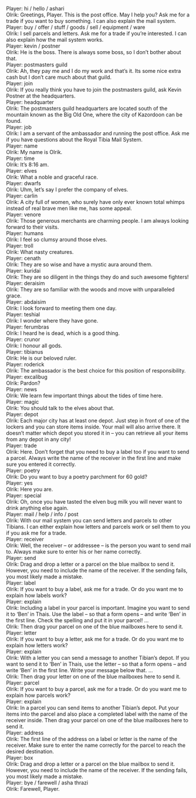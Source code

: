 Player: hi / hello / ashari  
Olrik: Greetings, Player. This is the post office. May I help you? Ask me for a trade if you want to buy something. I can also explain the mail system.  
Player: buy / offer / stuff / goods / sell / equipment / ware  
Olrik: I sell parcels and letters. Ask me for a trade if you’re interested. I can also explain how the mail system works.  
Player: kevin / postner  
Olrik: He is the boss. There is always some boss, so I don’t bother about that.  
Player: postmasters guild  
Olrik: Ah, they pay me and I do my work and that’s it. Its some nice extra cash but I don’t care much about that guild.  
Player: join  
Olrik: If you really think you have to join the postmasters guild, ask Kevin Postner at the headquarters.  
Player: headquarter  
Olrik: The postmasters guild headquarters are located south of the mountain known as the Big Old One, where the city of Kazordoon can be found.  
Player: job  
Olrik: I am a servant of the ambassador and running the post office. Ask me if you have questions about the Royal Tibia Mail System.  
Player: name  
Olrik: My name is Olrik.  
Player: time  
Olrik: It’s 8:16 am.  
Player: elves  
Olrik: What a noble and graceful race.  
Player: dwarfs  
Olrik: Uhm, let’s say I prefer the company of elves.  
Player: carlin  
Olrik: A city full of women, who surely have only ever known total whimps instead of real brave men like me, has some appeal.  
Player: venore  
Olrik: Those generous merchants are charming people. I am always looking forward to their visits.  
Player: humans  
Olrik: I feel so clumsy around those elves.  
Player: troll  
Olrik: What nasty creatures.  
Player: cenath  
Olrik: They are so wise and have a mystic aura around them.  
Player: kuridai  
Olrik: They are so diligent in the things they do and such awesome fighters!  
Player: deraisim  
Olrik: They are so familiar with the woods and move with unparalleled grace.  
Player: abdaisim  
Olrik: I look forward to meeting them one day.  
Player: teshial  
Olrik: I wonder where they have gone.  
Player: ferumbras  
Olrik: I heard he is dead, which is a good thing.  
Player: crunor  
Olrik: I honour all gods.  
Player: tibianus  
Olrik: He is our beloved ruler.  
Player: roderick  
Olrik: The ambassador is the best choice for this position of responsibility.  
Player: excalibug  
Olrik: Pardon?  
Player: news  
Olrik: We learn few important things about the tides of time here.  
Player: magic  
Olrik: You should talk to the elves about that.  
Player: depot  
Olrik: Each major city has at least one depot. Just step in front of one of the lockers and you can store items inside. Your mail will also arrive there. It doesn’t matter which depot you stored it in – you can retrieve all your items from any depot in any city!  
Player: trade  
Olrik: Here. Don’t forget that you need to buy a label too if you want to send a parcel. Always write the name of the receiver in the first line and make sure you entered it correctly.  
Player: poetry  
Olrik: Do you want to buy a poetry parchment for 60 gold?  
Player: yes  
Olrik: Here you are.  
Player: special  
Olrik: Oh, once you have tasted the elven bug milk you will never want to drink anything else again.  
Player: mail / help / info / post  
Olrik: With our mail system you can send letters and parcels to other Tibians. I can either explain how letters and parcels work or sell them to you if you ask me for a trade.  
Player: receiver  
Olrik: Well, the receiver – or addressee – is the person you want to send mail to. Always make sure to enter his or her name correctly.  
Player: send  
Olrik: Drag and drop a letter or a parcel on the blue mailbox to send it. However, you need to include the name of the receiver. If the sending fails, you most likely made a mistake.  
Player: label  
Olrik: If you want to buy a label, ask me for a trade. Or do you want me to explain how labels work?  
Player: explain  
Olrik: Including a label in your parcel is important. Imagine you want to send it to ‘Ben’ in Thais. Use the label – so that a form opens – and write ‘Ben’ in the first line. Check the spelling and put it in your parcel! …  
Olrik: Then drag your parcel on one of the blue mailboxes here to send it.  
Player: letter  
Olrik: If you want to buy a letter, ask me for a trade. Or do you want me to explain how letters work?  
Player: explain  
Olrik: With a letter you can send a message to another Tibian’s depot. If you want to send it to ‘Ben’ in Thais, use the letter – so that a form opens – and write ‘Ben’ in the first line. Write your message below that. …  
Olrik: Then drag your letter on one of the blue mailboxes here to send it.  
Player: parcel  
Olrik: If you want to buy a parcel, ask me for a trade. Or do you want me to explain how parcels work?  
Player: explain  
Olrik: In a parcel you can send items to another Tibian’s depot. Put your items into the parcel and also place a completed label with the name of the receiver inside. Then drag your parcel on one of the blue mailboxes here to send it.  
Player: address  
Olrik: The first line of the address on a label or letter is the name of the receiver. Make sure to enter the name correctly for the parcel to reach the desired destination.  
Player: box  
Olrik: Drag and drop a letter or a parcel on the blue mailbox to send it. However, you need to include the name of the receiver. If the sending fails, you most likely made a mistake.  
Player: bye / farewell / asha thrazi  
Olrik: Farewell, Player.  
